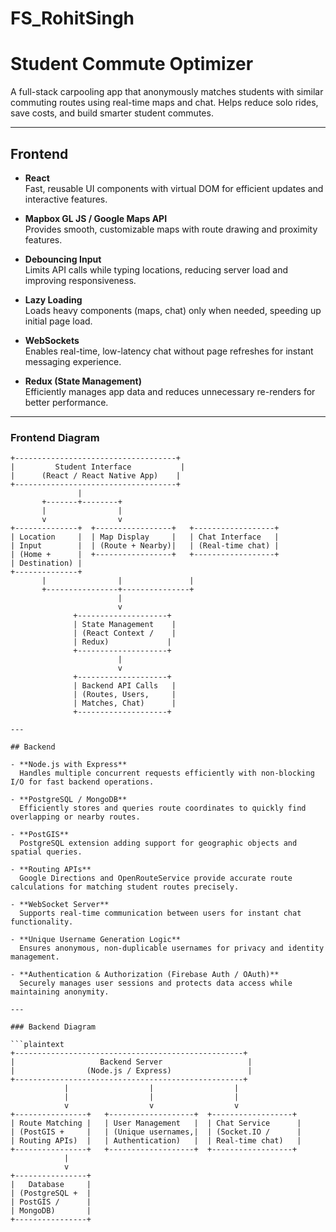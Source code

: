 # FS_RohitSingh  
# Student Commute Optimizer  
A full-stack carpooling app that anonymously matches students with similar commuting routes using real-time maps and chat. Helps reduce solo rides, save costs, and build smarter student commutes.

---

## Frontend

- **React**  
  Fast, reusable UI components with virtual DOM for efficient updates and interactive features.

- **Mapbox GL JS / Google Maps API**  
  Provides smooth, customizable maps with route drawing and proximity features.

- **Debouncing Input**  
  Limits API calls while typing locations, reducing server load and improving responsiveness.

- **Lazy Loading**  
  Loads heavy components (maps, chat) only when needed, speeding up initial page load.

- **WebSockets**  
  Enables real-time, low-latency chat without page refreshes for instant messaging experience.

- **Redux (State Management)**  
  Efficiently manages app data and reduces unnecessary re-renders for better performance.

---

### Frontend Diagram

```plaintext
+------------------------------------+
|         Student Interface           |
|      (React / React Native App)    |
+------------------------------------+
               |
       +-------+--------+
       |                |
       v                v
+--------------+  +-----------------+   +------------------+
| Location     |  | Map Display     |   | Chat Interface   |
| Input        |  | (Route + Nearby)|   | (Real-time chat) |
| (Home +      |  +-----------------+   +------------------+
| Destination) |          
+--------------+
       |                |               |
       +----------------+---------------+
                        |
                        v
              +--------------------+
              | State Management    |
              | (React Context /    |
              | Redux)             |
              +--------------------+
                        |
                        v
              +--------------------+
              | Backend API Calls   |
              | (Routes, Users,     |
              | Matches, Chat)      |
              +--------------------+

---

## Backend

- **Node.js with Express**  
  Handles multiple concurrent requests efficiently with non-blocking I/O for fast backend operations.

- **PostgreSQL / MongoDB**  
  Efficiently stores and queries route coordinates to quickly find overlapping or nearby routes.

- **PostGIS**  
  PostgreSQL extension adding support for geographic objects and spatial queries.

- **Routing APIs**  
  Google Directions and OpenRouteService provide accurate route calculations for matching student routes precisely.

- **WebSocket Server**  
  Supports real-time communication between users for instant chat functionality.

- **Unique Username Generation Logic**  
  Ensures anonymous, non-duplicable usernames for privacy and identity management.

- **Authentication & Authorization (Firebase Auth / OAuth)**  
  Securely manages user sessions and protects data access while maintaining anonymity.

---

### Backend Diagram

```plaintext
+---------------------------------------------------+
|                   Backend Server                   |
|                (Node.js / Express)                 |
+---------------------------------------------------+
            |                  |                  |
            |                  |                  |
            v                  v                  v
+----------------+   +-------------------+  +------------------+
| Route Matching |   | User Management   |  | Chat Service      |
| (PostGIS +     |   | (Unique usernames,|  | (Socket.IO /      |
| Routing APIs)  |   | Authentication)   |  | Real-time chat)   |
+----------------+   +-------------------+  +------------------+
            |                  
            v                  
+----------------+  
|   Database     |  
| (PostgreSQL +  |  
| PostGIS /      |  
| MongoDB)       |  
+----------------+
